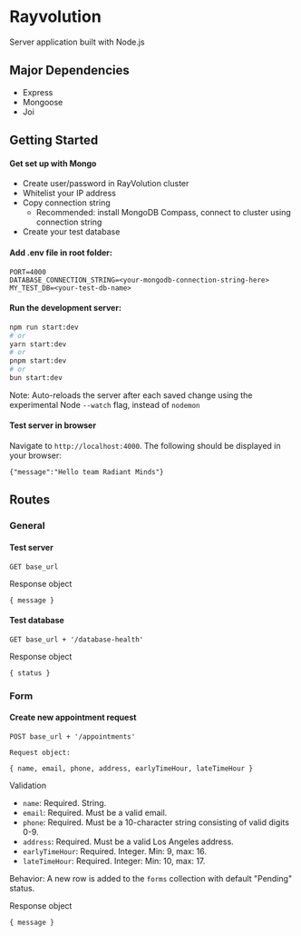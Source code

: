 # Rayvolution

Server application built with Node.js

## Major Dependencies

- Express
- Mongoose
- Joi

## Getting Started

#### Get set up with Mongo

- Create user/password in RayVolution cluster
- Whitelist your IP address
- Copy connection string
  - Recommended: install MongoDB Compass, connect to cluster using connection string
- Create your test database

#### Add .env file in root folder:

```
PORT=4000
DATABASE_CONNECTION_STRING=<your-mongodb-connection-string-here>
MY_TEST_DB=<your-test-db-name>
```

#### Run the development server:

```bash
npm run start:dev
# or
yarn start:dev
# or
pnpm start:dev
# or
bun start:dev
```

Note: Auto-reloads the server after each saved change using the experimental Node `--watch` flag, instead of `nodemon`

#### Test server in browser

Navigate to `http://localhost:4000`. The following should be displayed in your browser:

```
{"message":"Hello team Radiant Minds"}
```

## Routes

### General

#### Test server

```
GET base_url
```

Response object

```
{ message }
```

#### Test database

```
GET base_url + '/database-health'
```

Response object

```
{ status }
```

### Form

#### Create new appointment request

```
POST base_url + '/appointments'

Request object:

{ name, email, phone, address, earlyTimeHour, lateTimeHour }
```

Validation

- `name`: Required. String.
- `email`: Required. Must be a valid email.
- `phone`: Required. Must be a 10-character string consisting of valid digits 0-9.
- `address`: Required. Must be a valid Los Angeles address.
- `earlyTimeHour`: Required. Integer. Min: 9, max: 16.
- `lateTimeHour`: Required. Integer: Min: 10, max: 17.

Behavior: A new row is added to the `forms` collection with default "Pending" status.

Response object

```
{ message }
```
